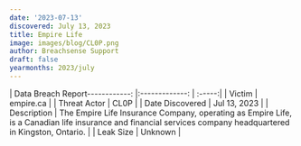 ```yaml
---
date: '2023-07-13'
discovered: July 13, 2023
title: Empire Life
image: images/blog/CL0P.png
author: Breachsense Support
draft: false
yearmonths: 2023/july
---
```


| Data Breach Report------------:     |:-------------:    | :-----:|
| Victim      | empire.ca      | 
| Threat Actor      | CL0P      | 
| Date Discovered      | Jul 13, 2023      | 
| Description      | The Empire Life Insurance Company, operating as Empire Life, is a Canadian life insurance and financial services company headquartered in Kingston, Ontario.      | 
| Leak Size      | Unknown      | 

